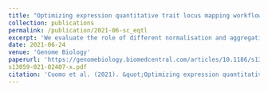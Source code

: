 ```yaml
---
title: "Optimizing expression quantitative trait locus mapping workflows for single-cell studies"
collection: publications
permalink: /publication/2021-06-sc_eqtl
excerpt: 'We evaluate the role of different normalisation and aggregation strategies, covariate adjustments techniques, and multiple testing correction methods to optimise adaptation of standard (bulk) eQTL methods to single-cell data'
date: 2021-06-24
venue: 'Genome Biology'
paperurl: 'https://genomebiology.biomedcentral.com/articles/10.1186/s13059-021-02407-x'
s13059-021-02407-x.pdf
citation: 'Cuomo et al. (2021). &quot;Optimizing expression quantitative trait locus mapping workflows for single-cell studies.&quot; <i>Genome Biology</i>.'
---
```

